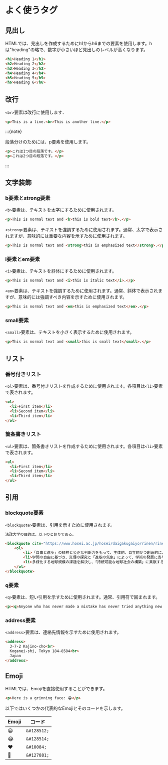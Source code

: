 # よく使うタグ

## 見出し

HTMLでは、見出しを作成するためにh1からh6までの要素を使用します。hは"heading"の略で、数字が小さいほど見出しのレベルが高くなります。

```html
<h1>Heading 1</h1>
<h2>Heading 2</h2>
<h3>Heading 3</h3>
<h4>Heading 4</h4>
<h5>Heading 5</h5>
<h6>Heading 6</h6>
```

## 改行

`<br>`要素は改行に使用します．

```html
<p>This is a line.<br>This is another line.</p>
```

:::{note}

段落分けのためには、p要素を使用します。

```html
<p>これは1つ目の段落です。</p>
<p>これは2つ目の段落です。</p>
```
:::

## 文字装飾

### b要素とstrong要素

`<b>`要素は、テキストを太字にするために使用されます。

```html
<p>This is normal text and <b>this is bold text</b>.</p>
```

`<strong>`要素は、テキストを強調するために使用されます。通常、太字で表示されますが、意味的には重要な内容を示すために使用されます。

```html
<p>This is normal text and <strong>this is emphasized text</strong>.</p>
```

### i要素とem要素

`<i>`要素は、テキストを斜体にするために使用されます。

```html
<p>This is normal text and <i>this is italic text</i>.</p>
```

`<em>`要素は、テキストを強調するために使用されます。通常、斜体で表示されますが、意味的には強調すべき内容を示すために使用されます。

```html
<p>This is normal text and <em>this is emphasized text</em>.</p>
```

### small要素

`<small>`要素は、テキストを小さく表示するために使用されます。

```html
<p>This is normal text and <small>this is small text</small>.</p>
```

## リスト

### 番号付きリスト

`<ol>`要素は、番号付きリストを作成するために使用されます。各項目は`<li>`要素で表されます。

```html
<ol>
  <li>First item</li>
  <li>Second item</li>
  <li>Third item</li>
</ol>
```

### 箇条書きリスト

`<ul>`要素は、箇条書きリストを作成するために使用されます。各項目は`<li>`要素で表されます。

```html
<ul>
  <li>First item</li>
  <li>Second item</li>
  <li>Third item</li>
</ul>
```

## 引用

### blockquote要素

`<blockquote>`要素は、引用を示すために使用されます。

```html
法政大学の目的は、以下のとおりである。

<blockquote cite="https://www.hosei.ac.jp/hosei/daigakugaiyo/rinen/rinen/">
    <ol>
        <li>「自由と進歩」の精神と公正な判断力をもって、主体的、自立的かつ創造的に、新しい時代を構築する市民を育てる。</li>
        <li>学問の自由に基づき、真理の探究と「進取の気象」によって、学術の発展に寄与する。</li>
        <li>多様化する地球規模の課題を解決し、「持続可能な地球社会の構築」に貢献する。</li>
    </ol>
</blockquote>
```

### q要素

`<q>`要素は、短い引用を示すために使用されます。通常、引用符で囲まれます。

```html
<p><q>Anyone who has never made a mistake has never tried anything new.</q> - Albert Einstein</p>
```

### address要素

`<address>`要素は、連絡先情報を示すために使用されます。

```html
<address>
  3-7-2 Kajino-cho<br>
  Koganei-shi, Tokyo 184-8584<br>
  Japan
</address>
```

## Emoji

HTMLでは、Emojiを直接使用することができます。

```html
<p>Here is a grinning face: 😀</p>
```

以下ではいくつかの代表的なEmojiとそのコードを示します。

| Emoji | コード      |
| ----- | ----------- |
| 😀     | `&#128512;` |
| 😂     | `&#128514;` |
| ❤️     | `&#10084;`  |
| 🎉     | `&#127881;` |